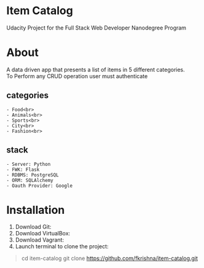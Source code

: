 # Item Catalog
Udacity Project for the Full Stack Web Developer Nanodegree Program

# About
A data driven app that presents a list of items in 5 different categories.<br>
To Perform any CRUD operation user must authenticate<br>

## categories
	- Food<br>
	- Animals<br>
	- Sports<br>
	- City<br>
	- Fashion<br>  

## stack 
	- Server: Python
	- FWK: Flask
	- RDBMS: PostgreSQL
	- ORM: SQLAlchemy 
	- Oauth Provider: Google

# Installation
1. Download Git:
2. Download VirtualBox:
3. Download Vagrant:
4. Launch terminal to clone the project:
> cd item-catalog
> git clone https://github.com/fkrishna/item-catalog.git

